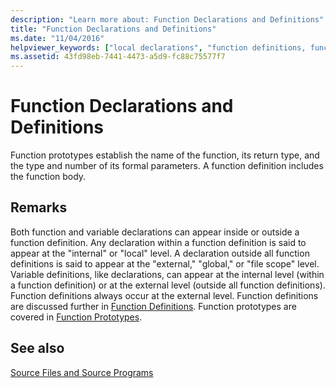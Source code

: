 ```yaml
---
description: "Learn more about: Function Declarations and Definitions"
title: "Function Declarations and Definitions"
ms.date: "11/04/2016"
helpviewer_keywords: ["local declarations", "function definitions, function declarations", "declaring functions, function definitions", "internal declarations", "external declarations", "function prototypes, basics", "external linkage, function declarations", "declaring functions"]
ms.assetid: 43fd98eb-7441-4473-a5d9-fc88c75577f7
---
```

# Function Declarations and Definitions

Function prototypes establish the name of the function, its return type, and the type and number of its formal parameters. A function definition includes the function body.

## Remarks

Both function and variable declarations can appear inside or outside a function definition. Any declaration within a function definition is said to appear at the "internal" or "local" level. A declaration outside all function definitions is said to appear at the "external," "global," or "file scope" level. Variable definitions, like declarations, can appear at the internal level (within a function definition) or at the external level (outside all function definitions). Function definitions always occur at the external level. Function definitions are discussed further in [Function Definitions](../c-language/c-function-definitions.md). Function prototypes are covered in [Function Prototypes](../c-language/function-prototypes.md).

## See also

[Source Files and Source Programs](../c-language/source-files-and-source-programs.md)
